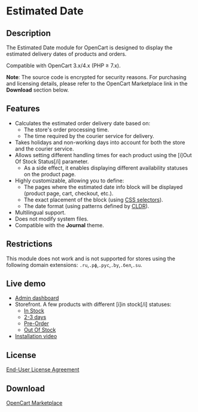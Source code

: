 # Estimated Date

## Description
The Estimated Date module for OpenCart is designed to display the estimated delivery dates of products and orders.

Compatible with OpenCart 3.x/4.x (PHP ≥ 7.x).

**Note**: The source code is encrypted for security reasons. For purchasing and licensing details, please refer to the OpenCart Marketplace link in the **Download** section below.

## Features
* Calculates the estimated order delivery date based on:
  - The store's order processing time.
  - The time required by the courier service for delivery.
* Takes holidays and non-working days into account for both the store and the courier service.
* Allows setting different handling times for each product using the [i]Out Of Stock Status[/i] parameter.
  - As a side effect, it enables displaying different availability statuses on the product page.
* Highly customizable, allowing you to define:
  - The pages where the estimated date info block will be displayed (product page, cart, checkout, etc.).
  - The exact placement of the block (using [CSS selectors](url=https://www.w3schools.com/cssref/css_selectors.php)).
  - The date format (using patterns defined by [CLDR](https://www.unicode.org/reports/tr35/tr35-dates.html#Date_Field_Symbol_Table)).
* Multilingual support.
* Does not modify system files.
* Compatible with the **Journal** theme.

## Restrictions
This module does not work and is not supported for stores using the following domain extensions: `.ru`,`.рф`,`.рус`,`.by`,`.бел`,`.su`.

## Live demo
* [Admin dashboard](https://demo.ocmod.space/a/admin/index.php?route=extension/module/estimated_date)
* Storefront. A few products with different [i]in stock[/i] statuses:
    - [In Stock](https://demo.ocmod.space/a/component/monitor/apple-cinema)
    - [2-3 days](https://demo.ocmod.space/a/camera/canon-eos-5d)
    - [Pre-Order](https://demo.ocmod.space/a/mp3-players/ipod-touch)
    - [Out Of Stock](https://demo.ocmod.space/a/tablet/samsung-galaxy-tab-10-1)
* [Installation video](https://www.youtube.com/watch?v=WIseNlLjN7A)

## License
[End-User License Agreement](../EULA.en.txt)

## Download
[OpenCart Marketplace](https://www.opencart.com/index.php?route=marketplace/extension/info&extension_id=45684)

